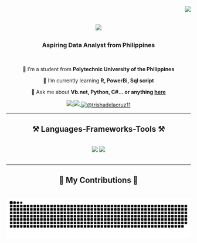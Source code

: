 <img align="right" src="https://visitor-badge.laobi.icu/badge?page_id=salesp07.salesp07" />

<h1 align="center">
    <img src="https://readme-typing-svg.herokuapp.com/?font=Righteous&size=35&center=true&vCenter=true&width=500&height=70&duration=7000&lines=Hi+There!+👋;+I'm+Trisha+Nicole+Dela+Cruz!;" />
</h1>

<h3 align="center">Aspiring Data Analyst from Philippines</h3>

<br/>

<div align="center">
 
 🔭 I’m a student from **Polytechnic University of the Philippines**
 
 🌱 I’m currently learning **R, PowerBi, Sql script**

💬 Ask me about **Vb.net, Python, C#... or anything [here](https://github.com/12shang/12shang/issues)**


 </div>
 
<div align="center"> 
  <a href="mailto:trishadelacruz102@gmail.com">
    <img src="https://img.shields.io/badge/Gmail-333333?style=for-the-badge&logo=gmail&logoColor=red" />
  </a>
  <a href="https://www.linkedin.com/in/trisha-nicole-dela-cruz-85b4a0251/" target="_blank">
    <img src="https://img.shields.io/badge/LinkedIn-0077B5?style=for-the-badge&logo=linkedin&logoColor=white" target="_blank" />
  </a>
 <a href="https://www.hackerrank.com/@trishadelacruz11" target="blank"><img align="center" src="https://raw.githubusercontent.com/rahuldkjain/github-profile-readme-generator/master/src/images/icons/Social/hackerrank.svg" alt="@trishadelacruz11" height="30" width="40" /></a>
</div>

 <hr/>
 
<h2 align="center">⚒️ Languages-Frameworks-Tools ⚒️</h2>
<br/>
<div align="center">
    <img src="https://skillicons.dev/icons?i=c,cs,cpp,html,css,vscode,github,figma,mysql,git,r,python,visualstudio" />
     <img src="https://skillicons.dev/icons?i=dotnet,qt,pycharm,ps,eclipse,vscode,github" />
</div>

<br/>
<hr/>

<div align="center">
  <h2>🐍 My Contributions 🐍</h2>
  <br>
  <img alt="snake eating my contributions" src="https://raw.githubusercontent.com/salesp07/salesp07/output/github-contribution-grid-snake.svg" />
  
  <br/><br/><br/>
</div>


